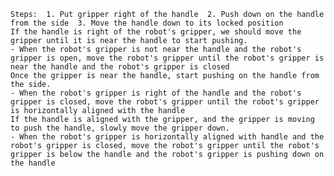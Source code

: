 
    Steps:  1. Put gripper right of the handle  2. Push down on the handle from the side  3. Move the handle down to its locked position
    If the handle is right of the robot's gripper, we should move the gripper until it is near the handle to start pushing.
    - When the robot's gripper is not near the handle and the robot's gripper is open, move the robot's gripper until the robot's gripper is near the handle and the robot's gripper is closed
    Once the gripper is near the handle, start pushing on the handle from the side.
    - When the robot's gripper is right of the handle and the robot's gripper is closed, move the robot's gripper until the robot's gripper is horizontally aligned with the handle
    If the handle is aligned with the gripper, and the gripper is moving to push the handle, slowly move the gripper down.
    - When the robot's gripper is horizontally aligned with handle and the robot's gripper is closed, move the robot's gripper until the robot's gripper is below the handle and the robot's gripper is pushing down on the handle